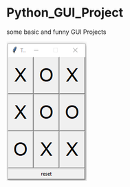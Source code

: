 # Python_GUI_Project
some basic and funny GUI Projects

![alt text](https://github.com/deepak2233/Python_GUI_Project/blob/master/Tic_Tac_Toe_Game/Demo_Result.png)
